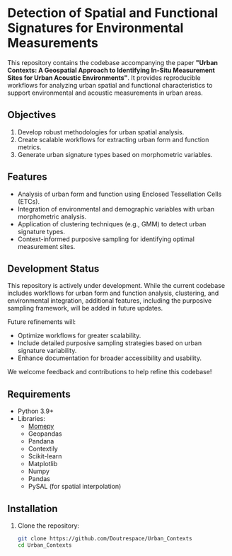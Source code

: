 # Detection of Spatial and Functional Signatures for Environmental Measurements

This repository contains the codebase accompanying the paper **"Urban Contexts: A Geospatial Approach to Identifying In-Situ Measurement Sites for Urban Acoustic Environments"**. It provides reproducible workflows for analyzing urban spatial and functional characteristics to support environmental and acoustic measurements in urban areas.

## Objectives

1. Develop robust methodologies for urban spatial analysis.
2. Create scalable workflows for extracting urban form and function metrics.
3. Generate urban signature types based on morphometric variables.

## Features

- Analysis of urban form and function using Enclosed Tessellation Cells (ETCs).
- Integration of environmental and demographic variables with urban morphometric analysis.
- Application of clustering techniques (e.g., GMM) to detect urban signature types.
- Context-informed purposive sampling for identifying optimal measurement sites.

## Development Status

This repository is actively under development. While the current codebase includes workflows for urban form and function analysis, clustering, and environmental integration, additional features, including the purposive sampling framework, will be added in future updates.

Future refinements will:
- Optimize workflows for greater scalability.
- Include detailed purposive sampling strategies based on urban signature variability.
- Enhance documentation for broader accessibility and usability.

We welcome feedback and contributions to help refine this codebase!


## Requirements

- Python 3.9+
- Libraries:
  - [Momepy](https://docs.momepy.org/en/stable/)
  - Geopandas
  - Pandana
  - Contextily
  - Scikit-learn
  - Matplotlib
  - Numpy
  - Pandas
  - PySAL (for spatial interpolation)

## Installation

1. Clone the repository:
   ```bash
   git clone https://github.com/Doutrespace/Urban_Contexts
   cd Urban_Contexts
